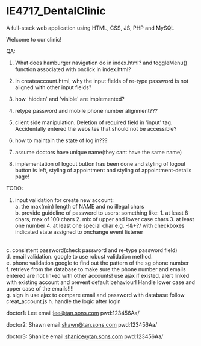 # IE4717_DentalClinic
A full-stack web application using HTML, CSS, JS, PHP and MySQL

Welcome to our clinic!

QA:
1. What does hamburger navigation do in index.html? and toggleMenu() function associated with onclick in index.html?

2. In createaccount.html, why the input fields of re-type password is not aligned with other input fields?

3. how 'hidden' and 'visible' are implemented?

4. retype password and mobile phone number alignment???

5. client side manipulation. Deletion of required field in 'input' tag. Accidentally entered the websites that should not be accessible?

6. how to maintain the state of log in???

7. assume doctors have unique name(they cant have the same name)

8. implementation of logout button has been done and styling of logout button is left, styling of appointment and styling of appointment-details page!


TODO:

1. input validation for create new account:<br>a. the max(min) length of NAME and no illegal chars<BR>
b. provide guideline of password to users:
something like: 1. at least 8 chars, max of 100 chars 2. mix of upper and lower case chars 3. at least one number 4. at least one special char e.g. -!&+?/ with checkboxes indicated state assigned to onchange event listener
<br>
c. consistent password(check password and re-type password field)<br>
d. email validation. google to use robust validation method.<br>
e. phone validation google to find out the pattern of the sg phone number
<br>
f. retrieve from the database to make sure the phone number and emails entered are not linked with other accounts! use ajax if existed, alert linked with existing account and prevent default behaviour! Handle lower case and upper case of the emails!!!!
<BR>
g. sign in use ajax to compare email and password with database follow creat_account.js
h. handle the logic after login

doctor1:
Lee email:lee@tan.sons.com pwd:123456Aa/

doctor2:
Shawn email:shawn@tan.sons.com pwd:123456Aa/

doctor3:
Shanice email:shanice@tan.sons.com pwd:123456Aa/